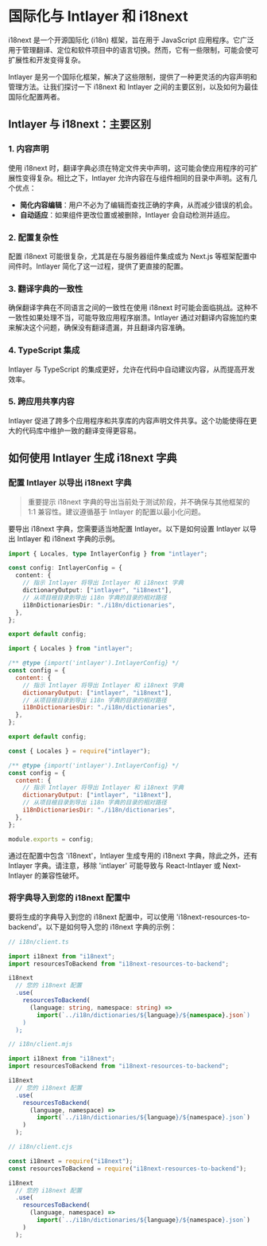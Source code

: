 # 国际化与 Intlayer 和 i18next

i18next 是一个开源国际化 (i18n) 框架，旨在用于 JavaScript 应用程序。它广泛用于管理翻译、定位和软件项目中的语言切换。然而，它有一些限制，可能会使可扩展性和开发变得复杂。

Intlayer 是另一个国际化框架，解决了这些限制，提供了一种更灵活的内容声明和管理方法。让我们探讨一下 i18next 和 Intlayer 之间的主要区别，以及如何为最佳国际化配置两者。

## Intlayer 与 i18next：主要区别

### 1. 内容声明

使用 i18next 时，翻译字典必须在特定文件夹中声明，这可能会使应用程序的可扩展性变得复杂。相比之下，Intlayer 允许内容在与组件相同的目录中声明。这有几个优点：

- **简化内容编辑**：用户不必为了编辑而查找正确的字典，从而减少错误的机会。
- **自动适应**：如果组件更改位置或被删除，Intlayer 会自动检测并适应。

### 2. 配置复杂性

配置 i18next 可能很复杂，尤其是在与服务器组件集成或为 Next.js 等框架配置中间件时。Intlayer 简化了这一过程，提供了更直接的配置。

### 3. 翻译字典的一致性

确保翻译字典在不同语言之间的一致性在使用 i18next 时可能会面临挑战。这种不一致性如果处理不当，可能导致应用程序崩溃。Intlayer 通过对翻译内容施加约束来解决这个问题，确保没有翻译遗漏，并且翻译内容准确。

### 4. TypeScript 集成

Intlayer 与 TypeScript 的集成更好，允许在代码中自动建议内容，从而提高开发效率。

### 5. 跨应用共享内容

Intlayer 促进了跨多个应用程序和共享库的内容声明文件共享。这个功能使得在更大的代码库中维护一致的翻译变得更容易。

## 如何使用 Intlayer 生成 i18next 字典

### 配置 Intlayer 以导出 i18next 字典

> 重要提示
> i18next 字典的导出当前处于测试阶段，并不确保与其他框架的 1:1 兼容性。建议遵循基于 Intlayer 的配置以最小化问题。

要导出 i18next 字典，您需要适当地配置 Intlayer。以下是如何设置 Intlayer 以导出 Intlayer 和 i18next 字典的示例。

```typescript fileName="intlayer.config.ts" codeFormat="typescript"
import { Locales, type IntlayerConfig } from "intlayer";

const config: IntlayerConfig = {
  content: {
    // 指示 Intlayer 将导出 Intlayer 和 i18next 字典
    dictionaryOutput: ["intlayer", "i18next"],
    // 从项目根目录到导出 i18n 字典的目录的相对路径
    i18nDictionariesDir: "./i18n/dictionaries",
  },
};

export default config;
```

```javascript fileName="intlayer.config.mjs" codeFormat="esm"
import { Locales } from "intlayer";

/** @type {import('intlayer').IntlayerConfig} */
const config = {
  content: {
    // 指示 Intlayer 将导出 Intlayer 和 i18next 字典
    dictionaryOutput: ["intlayer", "i18next"],
    // 从项目根目录到导出 i18n 字典的目录的相对路径
    i18nDictionariesDir: "./i18n/dictionaries",
  },
};

export default config;
```

```javascript fileName="intlayer.config.cjs" codeFormat="commonjs"
const { Locales } = require("intlayer");

/** @type {import('intlayer').IntlayerConfig} */
const config = {
  content: {
    // 指示 Intlayer 将导出 Intlayer 和 i18next 字典
    dictionaryOutput: ["intlayer", "i18next"],
    // 从项目根目录到导出 i18n 字典的目录的相对路径
    i18nDictionariesDir: "./i18n/dictionaries",
  },
};

module.exports = config;
```

通过在配置中包含 'i18next'，Intlayer 生成专用的 i18next 字典，除此之外，还有 Intlayer 字典。请注意，移除 'intlayer' 可能导致与 React-Intlayer 或 Next-Intlayer 的兼容性破坏。

### 将字典导入到您的 i18next 配置中

要将生成的字典导入到您的 i18next 配置中，可以使用 'i18next-resources-to-backend'。以下是如何导入您的 i18next 字典的示例：

```typescript fileName="i18n/client.ts" codeFormat="typescript"
// i18n/client.ts

import i18next from "i18next";
import resourcesToBackend from "i18next-resources-to-backend";

i18next
  // 您的 i18next 配置
  .use(
    resourcesToBackend(
      (language: string, namespace: string) =>
        import(`../i18n/dictionaries/${language}/${namespace}.json`)
    )
  );
```

```javascript fileName="i18n/client.mjs" codeFormat="esm"
// i18n/client.mjs

import i18next from "i18next";
import resourcesToBackend from "i18next-resources-to-backend";

i18next
  // 您的 i18next 配置
  .use(
    resourcesToBackend(
      (language, namespace) =>
        import(`../i18n/dictionaries/${language}/${namespace}.json`)
    )
  );
```

```javascript fileName="i18n/client.cjs" codeFormat="commonjs"
// i18n/client.cjs

const i18next = require("i18next");
const resourcesToBackend = require("i18next-resources-to-backend");

i18next
  // 您的 i18next 配置
  .use(
    resourcesToBackend(
      (language, namespace) =>
        import(`../i18n/dictionaries/${language}/${namespace}.json`)
    )
  );
```
